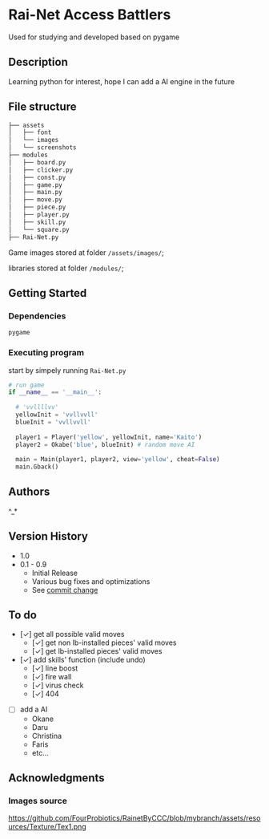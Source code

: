 # Rai-Net Access Battlers

Used for studying and developed based on pygame

## Description

Learning python for interest, hope I can add a AI engine in the future

## File structure

```bash
├── assets
│   ├── font
│   └── images
│   └── screenshots
├── modules
│   ├── board.py
│   ├── clicker.py
│   ├── const.py
│   ├── game.py
│   ├── main.py
│   ├── move.py
│   ├── piece.py
│   ├── player.py
│   ├── skill.py
│   └── square.py
├── Rai-Net.py
```

Game images stored at folder `/assets/images/`;

libraries  stored at folder `/modules/`;

## Getting Started

### Dependencies

`pygame`

### Executing program

start by simpely running `Rai-Net.py`

```python
# run game
if __name__ == '__main__':
  
  # 'vvllllvv'
  yellowInit = 'vvllvvll'
  blueInit = 'vvllvvll'
  
  player1 = Player('yellow', yellowInit, name='Kaito')
  player2 = Okabe('blue', blueInit) # random move AI
  
  main = Main(player1, player2, view='yellow', cheat=False)
  main.Gback()
```

## Authors

^_*

## Version History

* 1.0
* 0.1 - 0.9
  * Initial Release
  * Various bug fixes and optimizations
  * See [commit change](https://github.com/GodLightdesu/Rai-Net/commits/main/)
  <!--or See [release history]() -->
  
## To do

* [✓] get all possible valid moves
  * [✓] get non lb-installed pieces' valid moves
  * [✓] get lb-installed pieces' valid moves
* [✓] add skills' function (include undo)
  * [✓] line boost
  * [✓] fire wall
  * [✓] virus check
  * [✓] 404
* [ ] add a AI
  * Okane
  * Daru
  * Christina
  * Faris
  * etc...

## Acknowledgments

### Images source

<https://github.com/FourProbiotics/RainetByCCC/blob/mybranch/assets/resources/Texture/Tex1.png>

